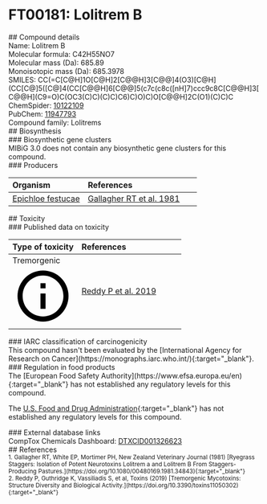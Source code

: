 
# FT00181: Lolitrem B
<div class="molecule_image" style="float:left">
<img data-smiles= CC(C)=C[C@H]1O[C@H]2[C@H]3O[C@@]34[C@H](CC[C@@]3(C)[C@@]4(O)CC[C@H]4CC5=C(NC6=C5C5=C(C=C6)C(=O)[C@@H]6[C@@H](C5)C(C)(C)OC6(C)C)[C@@]43C)O[C@@H]2C(C)(C)O1 data-smiles-options="{ 'width': 350, 'height': 350 }" />
</div>
## Compound details
<div style="overflow:hidden">
Name: Lolitrem B<br>
Molecular formula: C42H55NO7<br>
Molecular mass (Da): 685.89<br>
Monoisotopic mass (Da): 685.3978<br>
<div class="break_all">
SMILES: CC(=C[C@H]1O[C@H]2[C@@H]3[C@@]4(O3)[C@H](CC[C@]5([C@]4(CC[C@@H]6[C@@]5(c7c(c8c([nH]7)ccc9c8C[C@@H]3[C@@H](C9=O)C(OC3(C)C)(C)C)C6)C)O)C)O[C@@H]2C(O1)(C)C)C<br>
</div>
        ChemSpider: <a href=https://www.chemspider.com/Chemical-Structure.10122109.html target="_blank">10122109</a><br>
        PubChem: <a href=https://pubchem.ncbi.nlm.nih.gov/compound/11947793 target="_blank">11947793</a><br>
    Compound family: Lolitrems<br>
</div>

<div markdown="block" class="section">
## Biosynthesis
<div markdown="block" class="subsection">
### Biosynthetic gene clusters
<div markdown="block" class="indented_block">
MIBiG 3.0 does not contain any biosynthetic gene clusters for this compound.
</div>
</div>

<div markdown="block" class="subsection">
### Producers
<table>
<thead>
<tr>
<th style="text-align: left;" role="columnheader" width="40%" data-sort-default>Organism</th>
<th style="text-align: left;" role="columnheader" width="60%">References</th>
</tr>
</thead>
        <tr>
        <td style="text-align: left;"><a href="https://www.ncbi.nlm.nih.gov/Taxonomy/Browser/wwwtax.cgi?mode=Info&id=73839" target="_blank">Epichloe festucae</a></td>
        <td style="text-align: left;"><a href="#REF00363">Gallagher RT et al. 1981</a></td>
        </tr>
</table>
</div>
</div>

<div markdown="block" class="section">
## Toxicity
<div markdown="block" class="subsection">
### Published data on toxicity
<table>
<thead>
<tr>
<th style="text-align: left;" role="columnheader" width="40%" data-sort-default>Type of toxicity</th>
<th style="text-align: left;" role="columnheader" width="60%">References</th>
</tr>
</thead>
<tbody>
<tr>
<td style="text-align: left;">Tremorgenic <span class="twemoji" title="Induces tremors"><svg xmlns="http://www.w3.org/2000/svg" viewBox="0 0 24 24"><path d="M11 9h2V7h-2m1 13c-4.41 0-8-3.59-8-8s3.59-8 8-8 8 3.59 8 8-3.59 8-8 8m0-18A10 10 0 0 0 2 12a10 10 0 0 0 10 10 10 10 0 0 0 10-10A10 10 0 0 0 12 2m-1 15h2v-6h-2v6Z"></path></svg></span></td>
<td style="text-align: left;"><a href="#REF00124">Reddy P et al. 2019</a></td>
</tr>
</tbody>
</table>
</div>

<div markdown="block" class="subsection">
### IARC classification of carcinogenicity
<div markdown="block" class="indented_block">
This compound hasn't been evaluated by the [International Agency for Research on Cancer](https://monographs.iarc.who.int/){:target="_blank"}.<br>
</div>
</div>

<div markdown="block" class="subsection">
### Regulation in food products
<div markdown="block" class="indented_block">
The [European Food Safety Authority](https://www.efsa.europa.eu/en){:target="_blank"} has not established any regulatory levels for this compound. <br>

The [U.S. Food and Drug Administration](https://www.fda.gov/){:target="_blank"} has not established any regulatory levels for this compound. <br>

</div>
</div>

<div markdown="block" class="subsection">
### External database links
<div markdown="block" class="indented_block">
CompTox Chemicals Dashboard: <a href=https://comptox.epa.gov/dashboard/chemical/details/DTXCID001326623 target="_blank">DTXCID001326623</a><br>
</div>
</div>
</div>

<div markdown="block" class="section">
## References
<div markdown="block" style="font-size: smaller;">
<span id=REF00363>
1. Gallagher RT, White EP, Mortimer PH, New Zealand Veterinary Journal (1981) [Ryegrass Staggers: Isolation of Potent Neurotoxins Lolitrem a and Lolitrem B From Staggers-Producing Pastures.](https://doi.org/10.1080/00480169.1981.34843){:target="_blank"}<br>
</span>

<span id=REF00124>
2. Reddy P, Guthridge K, Vassiliadis S, et al, Toxins (2019) [Tremorgenic Mycotoxins: Structure Diversity and Biological Activity.](https://doi.org/10.3390/toxins11050302){:target="_blank"}<br>
</span>

</div>
</div>

<script type="text/javascript" src="https://unpkg.com/smiles-drawer@2.0.1/dist/smiles-drawer.min.js"></script>
<script>
    SmiDrawer.apply();
</script>